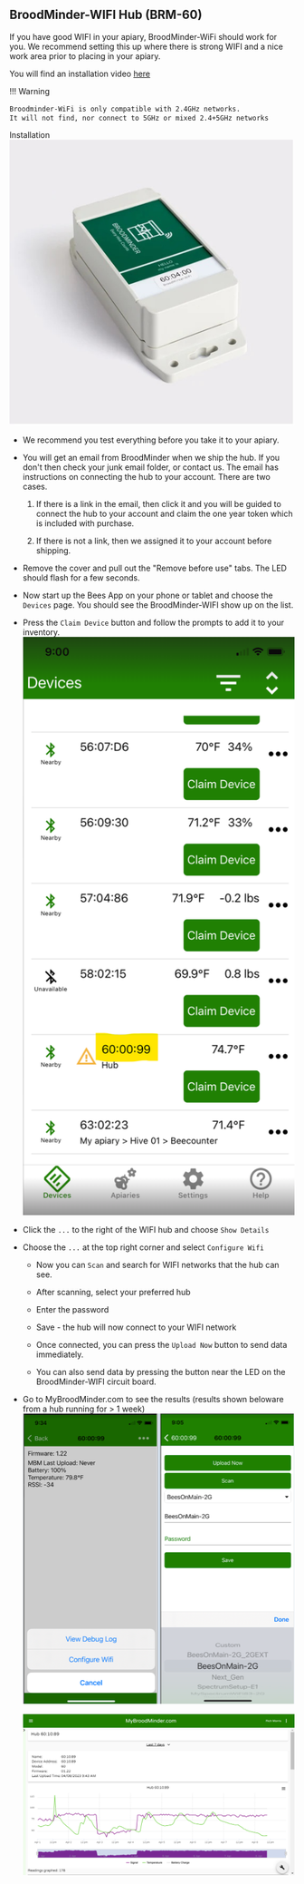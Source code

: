 
## BroodMinder-WIFI Hub (BRM-60)

If you have good WIFI in your apiary, BroodMinder-WiFi should work for you.
We recommend setting this up where there is strong WIFI and a nice work area prior to placing in your apiary.

You will find an installation video [here](https://youtu.be/10jw51jqmT0)

!!! Warning

    Broodminder-WiFi is only compatible with 2.4GHz networks. 
    It will not find, nor connect to 5GHz or mixed 2.4+5GHz networks


Installation![Wifi](../assets/60_hubs.assets/WIFI_Hub.jpg)

- We recommend you test everything before you take it to your apiary.

- You will get an email from BroodMinder when we ship the hub. If you don't then check your junk email folder, or contact us. The email has instructions on connecting the hub to your account. There are two cases.

  1. If there is a link in the email, then click it and you will be guided to connect the hub to your account and claim the one year token which is included with purchase.

  2. If there is not a link, then we assigned it to your account before shipping. 

- Remove the cover and pull out the "Remove before use" tabs. The LED should flash for a few seconds.

- Now start up the Bees App on your phone or tablet and choose the `Devices` page. You should see the BroodMinder-WIFI show up on the list. 

- Press the `Claim Device` button and follow the prompts to add it to your inventory.
![image-20230408093307902](../assets/60_hubs.assets/image-20230408093307902.png#mediumImg)
  

- Click the `...` to the right of the WIFI hub and choose `Show Details`

- Choose the `...` at the top right corner and select `Configure Wifi`

  - Now you can `Scan` and search for WIFI networks that the hub can see.

  - After scanning, select your preferred hub

  - Enter the password

  - Save - the hub will now connect to your WIFI network

  - Once connected, you can press the `Upload Now` button to send data immediately.

  - You can also send data by pressing the button near the LED on the BroodMinder-WIFI circuit board.

    
- Go to MyBroodMinder.com to see the results (results shown beloware from a hub running for > 1 week)![image-20230408093827071](../assets/60_hubs.assets/image-20230408093827071.png)

  ![image-20230408094805586](../assets/60_hubs.assets/image-20230408094805586.png)

  
